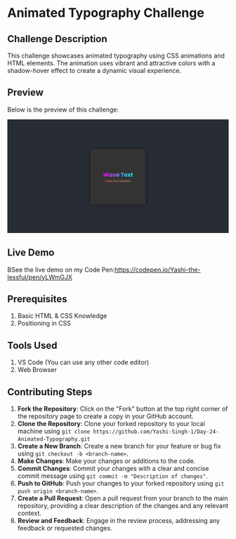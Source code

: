 <h1>Animated Typography Challenge</h1>

<h2>Challenge Description</h2>
<p>This challenge showcases animated typography using CSS animations and HTML elements. The animation uses vibrant and attractive colors with a shadow-hover effect to create a dynamic visual experience.</p>

<h2>Preview</h2>
<p>Below is the preview of this challenge:</p>
<img src="Preview.png" alt="Preview">

<h2>Live Demo</h2>
<p>BSee the live demo on my Code Pen:<a href="https://codepen.io/Yashi-the-lessful/pen/yLWmGJX">https://codepen.io/Yashi-the-lessful/pen/yLWmGJX</a></p>

<h2>Prerequisites</h2>
<ol>
    <li>Basic HTML & CSS Knowledge</li>
    <li>Positioning in CSS</li>
</ol>

<h2>Tools Used</h2>
<ol>
    <li>VS Code (You can use any other code editor)</li>
    <li>Web Browser</li>
</ol>

<h2>Contributing Steps</h2>
<ol>
    <li><strong>Fork the Repository</strong>: Click on the "Fork" button at the top right corner of the repository page to create a copy in your GitHub account.</li>
    <li><strong>Clone the Repository</strong>: Clone your forked repository to your local machine using 
        <code>git clone https://github.com/Yashi-Singh-1/Day-24-Animated-Typography.git</code>
    </li>
    <li><strong>Create a New Branch</strong>: Create a new branch for your feature or bug fix using <code>git checkout -b &lt;branch-name&gt;</code>.</li>
    <li><strong>Make Changes</strong>: Make your changes or additions to the code.</li>
    <li><strong>Commit Changes</strong>: Commit your changes with a clear and concise commit message using <code>git commit -m "Description of changes"</code>.</li>
    <li><strong>Push to GitHub</strong>: Push your changes to your forked repository using <code>git push origin &lt;branch-name&gt;</code>.</li>
    <li><strong>Create a Pull Request</strong>: Open a pull request from your branch to the main repository, providing a clear description of the changes and any relevant context.</li>
    <li><strong>Review and Feedback</strong>: Engage in the review process, addressing any feedback or requested changes.</li>
</ol>